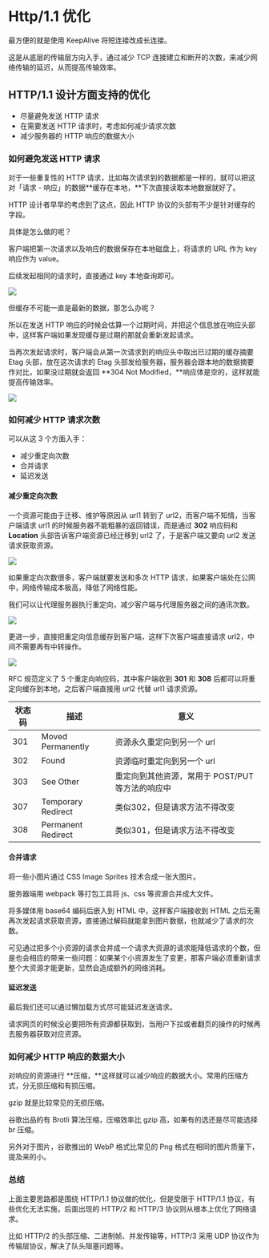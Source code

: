 # Http/1.1 优化

最方便的就是使用 KeepAlive 将短连接改成长连接。

这是从底层的传输层方向入手，通过减少 TCP 连接建立和断开的次数，来减少网络传输的延迟，从而提高传输效率。

## HTTP/1.1 设计方面支持的优化

- 尽量避免发送 HTTP 请求
- 在需要发送 HTTP 请求时，考虑如何减少请求次数
- 减少服务器的 HTTP 响应的数据大小

### 如何避免发送 HTTP 请求

对于一些重复性的 HTTP 请求，比如每次请求到的数据都是一样的，就可以把这对「请求 - 响应」的数据**缓存在本地，**下次直接读取本地数据就好了。

HTTP 设计者早早的考虑到了这点，因此 HTTP 协议的头部有不少是针对缓存的字段。

具体是怎么做的呢？

客户端把第一次请求以及响应的数据保存在本地磁盘上，将请求的 URL 作为 key 响应作为 value。

后续发起相同的请求时，直接通过 key 本地查询即可。



![](https://pages.isyuan.site/hnet/%E7%BC%93%E5%AD%98%E8%AE%BF%E9%97%AE.png)

但缓存不可能一直是最新的数据，那怎么办呢？

所以在发送 HTTP 响应的时候会估算一个过期时间，并把这个信息放在响应头部中，这样客户端如果发现缓存是过期的那就会重新发起请求。

当再次发起请求时，客户端会从第一次请求到的响应头中取出已过期的缓存摘要 Etag 头部，放在这次请求的 Etag 头部发给服务器，服务器会跟本地的数据摘要作对比，如果没过期就会返回 **304 Not Modified，**响应体是空的，这样就能提高传输效率。

![](https://pages.isyuan.site/hnet/304%E5%A4%B4.png)

### 如何减少 HTTP 请求次数

可以从这 3 个方面入手：

- 减少重定向次数
- 合并请求
- 延迟发送

#### 减少重定向次数

一个资源可能由于迁移、维护等原因从 url1 转到了 url2，而客户端不知情，当客户端请求 url1 的时候服务器不能粗暴的返回错误，而是通过 **302** 响应码和 **Location** 头部告诉客户端资源已经迁移到 url2 了，于是客户端又要向 url2 发送请求获取资源。

![](https://pages.isyuan.site/hnet/302source.jpg)

如果重定向次数很多，客户端就要发送和多次 HTTP 请求，如果客户端处在公网中，网络传输成本极高，降低了网络性能。

我们可以让代理服务器执行重定向，减少客户端与代理服务器之间的通讯次数。

![](https://pages.isyuan.site/hnet/302source2.png)

更进一步，直接把重定向信息缓存到客户端，这样下次客户端直接请求 url2，中间不需要再有中转操作。

![](https://pages.isyuan.site/hnet/302source3.png)

RFC 规范定义了 5 个重定向响应码，其中客户端收到 **301** 和 **308** 后都可以将重定向缓存到本地，之后客户端直接用 url2 代替 url1 请求资源。

| 状态码 | 描述               | 意义                                             |
| ------ | ------------------ | ------------------------------------------------ |
| 301    | Moved Permanently  | 资源永久重定向到另一个 url                       |
| 302    | Found              | 资源临时重定向到另一个 url                       |
| 303    | See Other          | 重定向到其他资源，常用于 POST/PUT 等方法的响应中 |
| 307    | Temporary Redirect | 类似302，但是请求方法不得改变                    |
| 308    | Permanent Redirect | 类似301，但是请求方法不得改变                    |

#### 合并请求

将一些小图片通过 CSS Image Sprites 技术合成一张大图片。

服务器端用 webpack 等打包工具将 js、css 等资源合并成大文件。

将多媒体用 base64 编码后嵌入到 HTML 中，这样客户端接收到 HTML 之后无需再次发起请求获取资源，直接通过解码就能拿到图片数据，也就减少了请求的次数。

可见通过把多个小资源的请求合并成一个请求大资源的请求能降低请求的个数，但是也会相应的带来一些问题：如果某个小资源发生了变更，那客户端必须重新请求整个大资源才能更新，显然会造成额外的网络消耗。

#### 延迟发送

最后我们还可以通过懒加载方式尽可能延迟发送请求。

请求网页的时候没必要把所有资源都获取到，当用户下拉或者翻页的操作的时候再去服务器获取对应资源。

### 如何减少 HTTP 响应的数据大小

对响应的资源进行 **压缩，**这样就可以减少响应的数据大小。常用的压缩方式，分无损压缩和有损压缩。

gzip 就是比较常见的无损压缩。

谷歌出品的有 Brotli 算法压缩，压缩效率比 gzip 高，如果有的选还是尽可能选择 br 压缩。

另外对于图片，谷歌推出的 WebP 格式比常见的 Png 格式在相同的图片质量下，提及来的小。

### 总结

上面主要思路都是围绕 HTTP/1.1 协议做的优化，但是受限于 HTTP/1.1 协议，有些优化无法实施，后面出现的 HTTP/2 和 HTTP/3 协议则从根本上优化了网络请求。

比如 HTTP/2 的头部压缩、二进制帧、并发传输等，HTTP/3 采用 UDP 协议作为传输层协议，解决了队头阻塞问题等。